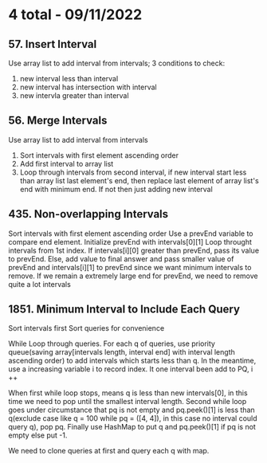 # 4 total - 09/11/2022

## 57. Insert Interval
Use array list to add interval from intervals;
3 conditions to check:
1. new interval less than interval
2. new interval has intersection with interval
3. new intervla greater than interval

## 56. Merge Intervals
Use array list to add interval from intervals
1. Sort intervals with first element ascending order
2. Add first interval to array list
3. Loop through intervals from second interval, if new interval start less than array list last element's end, then replace last element of array list's end with minimum end. If not then just adding new interval

## 435. Non-overlapping Intervals
Sort intervals with first element ascending order
Use a prevEnd variable to compare end element. Initialize prevEnd with intervals[0][1]
Loop throught intervals from 1st index. If intervals[i][0] greater than prevEnd, pass its value to prevEnd. Else, add value to final answer and pass smaller value of prevEnd and intervals[i][1] to prevEnd since we want minimum intervals to remove. If we remain a extremely large end for prevEnd, we need to remove quite a lot intervals

## 1851. Minimum Interval to Include Each Query
Sort intervals first
Sort queries for convenience

While Loop through queries. For each q of queries, use priority queue(saving array[intervals length, interval end] with interval length ascending order) to add intervals which starts less than q. In the meantime, use a increasing variable i to record index. It one interval been add to PQ, i ++

When first while loop stops, means q is less than new intervals[0], in this time we need to pop until the smallest interval length. Second while loop goes under circumstance that pq is not empty and pq.peek()[1] is less than q(exclude case like q = 100 while pq = ([4, 4]), in this case no interval could query q), pop pq. Finally use HashMap to put q and pq.peek()[1] if pq is not empty else put -1.

We need to clone queries at first and query each q with map.
